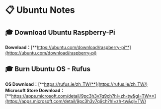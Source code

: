 # 📋 Ubuntu Notes

## 🎓 Download Ubuntu Raspberry-Pi

**Download：**[**https://ubuntu.com/download/raspberry-pi**](https://ubuntu.com/download/raspberry-pi)   





## 🎓 Burn Ubuntu OS - Rufus

**OS Download：**[**https://rufus.ie/zh_TW/**](https://rufus.ie/zh_TW/)   
**Microsoft Store Download：**[**https://apps.microsoft.com/detail/9pc3h3v7q9ch?hl=zh-tw&gl=TW**](https://apps.microsoft.com/detail/9pc3h3v7q9ch?hl=zh-tw&gl=TW)   
